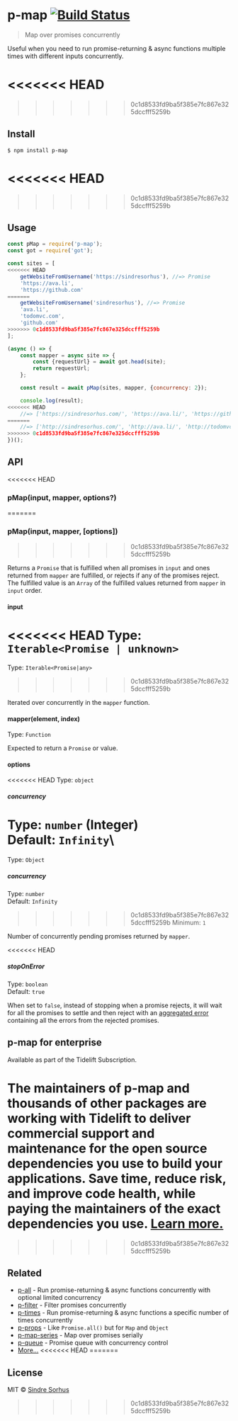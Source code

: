 # p-map [![Build Status](https://travis-ci.org/sindresorhus/p-map.svg?branch=master)](https://travis-ci.org/sindresorhus/p-map)

> Map over promises concurrently

Useful when you need to run promise-returning & async functions multiple times with different inputs concurrently.

<<<<<<< HEAD
=======

>>>>>>> 0c1d8533fd9ba5f385e7fc867e325dccfff5259b
## Install

```
$ npm install p-map
```

<<<<<<< HEAD
=======

>>>>>>> 0c1d8533fd9ba5f385e7fc867e325dccfff5259b
## Usage

```js
const pMap = require('p-map');
const got = require('got');

const sites = [
<<<<<<< HEAD
	getWebsiteFromUsername('https://sindresorhus'), //=> Promise
	'https://ava.li',
	'https://github.com'
=======
	getWebsiteFromUsername('sindresorhus'), //=> Promise
	'ava.li',
	'todomvc.com',
	'github.com'
>>>>>>> 0c1d8533fd9ba5f385e7fc867e325dccfff5259b
];

(async () => {
	const mapper = async site => {
		const {requestUrl} = await got.head(site);
		return requestUrl;
	};

 	const result = await pMap(sites, mapper, {concurrency: 2});

	console.log(result);
<<<<<<< HEAD
	//=> ['https://sindresorhus.com/', 'https://ava.li/', 'https://github.com/']
=======
	//=> ['http://sindresorhus.com/', 'http://ava.li/', 'http://todomvc.com/', 'http://github.com/']
>>>>>>> 0c1d8533fd9ba5f385e7fc867e325dccfff5259b
})();
```

## API

<<<<<<< HEAD
### pMap(input, mapper, options?)
=======
### pMap(input, mapper, [options])
>>>>>>> 0c1d8533fd9ba5f385e7fc867e325dccfff5259b

Returns a `Promise` that is fulfilled when all promises in `input` and ones returned from `mapper` are fulfilled, or rejects if any of the promises reject. The fulfilled value is an `Array` of the fulfilled values returned from `mapper` in `input` order.

#### input

<<<<<<< HEAD
Type: `Iterable<Promise | unknown>`
=======
Type: `Iterable<Promise|any>`
>>>>>>> 0c1d8533fd9ba5f385e7fc867e325dccfff5259b

Iterated over concurrently in the `mapper` function.

#### mapper(element, index)

Type: `Function`

Expected to return a `Promise` or value.

#### options

<<<<<<< HEAD
Type: `object`

##### concurrency

Type: `number` (Integer)\
Default: `Infinity`\
=======
Type: `Object`

##### concurrency

Type: `number`<br>
Default: `Infinity`<br>
>>>>>>> 0c1d8533fd9ba5f385e7fc867e325dccfff5259b
Minimum: `1`

Number of concurrently pending promises returned by `mapper`.

<<<<<<< HEAD
##### stopOnError

Type: `boolean`\
Default: `true`

When set to `false`, instead of stopping when a promise rejects, it will wait for all the promises to settle and then reject with an [aggregated error](https://github.com/sindresorhus/aggregate-error) containing all the errors from the rejected promises.

## p-map for enterprise

Available as part of the Tidelift Subscription.

The maintainers of p-map and thousands of other packages are working with Tidelift to deliver commercial support and maintenance for the open source dependencies you use to build your applications. Save time, reduce risk, and improve code health, while paying the maintainers of the exact dependencies you use. [Learn more.](https://tidelift.com/subscription/pkg/npm-p-map?utm_source=npm-p-map&utm_medium=referral&utm_campaign=enterprise&utm_term=repo)
=======
>>>>>>> 0c1d8533fd9ba5f385e7fc867e325dccfff5259b

## Related

- [p-all](https://github.com/sindresorhus/p-all) - Run promise-returning & async functions concurrently with optional limited concurrency
- [p-filter](https://github.com/sindresorhus/p-filter) - Filter promises concurrently
- [p-times](https://github.com/sindresorhus/p-times) - Run promise-returning & async functions a specific number of times concurrently
- [p-props](https://github.com/sindresorhus/p-props) - Like `Promise.all()` but for `Map` and `Object`
- [p-map-series](https://github.com/sindresorhus/p-map-series) - Map over promises serially
- [p-queue](https://github.com/sindresorhus/p-queue) - Promise queue with concurrency control
- [More…](https://github.com/sindresorhus/promise-fun)
<<<<<<< HEAD
=======


## License

MIT © [Sindre Sorhus](https://sindresorhus.com)
>>>>>>> 0c1d8533fd9ba5f385e7fc867e325dccfff5259b
